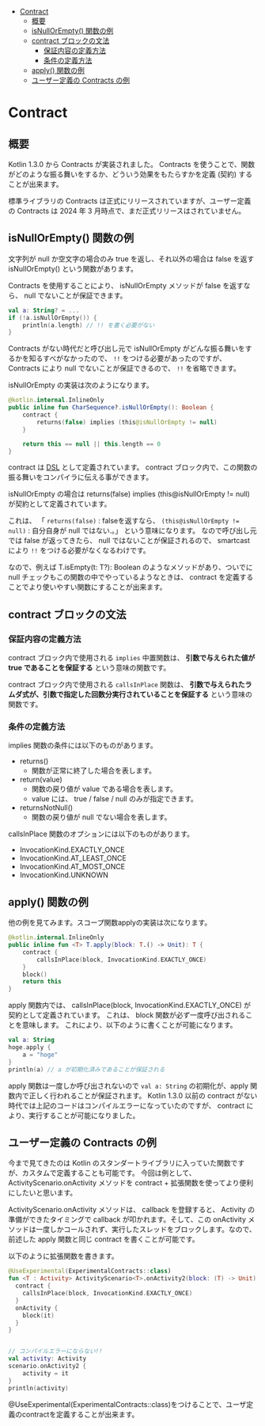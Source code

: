 - [Contract](#contract)
  - [概要](#概要)
  - [isNullOrEmpty() 関数の例](#isnullorempty-関数の例)
  - [contract ブロックの文法](#contract-ブロックの文法)
    - [保証内容の定義方法](#保証内容の定義方法)
    - [条件の定義方法](#条件の定義方法)
  - [apply() 関数の例](#apply-関数の例)
  - [ユーザー定義の Contracts の例](#ユーザー定義の-contracts-の例)


# Contract

## 概要

Kotlin 1.3.0 から Contracts が実装されました。 Contracts を使うことで、関数がどのような振る舞いをするか、どういう効果をもたらすかを定義 (契約) することが出来ます。

標準ライブラリの Contracts は正式にリリースされていますが、ユーザー定義の Contracts は 2024 年 3 月時点で、まだ正式リリースはされていません。


## isNullOrEmpty() 関数の例

文字列が null か空文字の場合のみ true を返し、それ以外の場合は false を返す isNullOrEmpty() という関数があります。

Contracts を使用することにより、 isNullOrEmpty メソッドが false を返すなら、 null でないことが保証できます。

```kotlin
val a: String? = ...
if (!a.isNullOrEmpty()) {
    println(a.length) // !! を書く必要がない
}
```

Contracts がない時代だと呼び出し元で isNullOrEmpty がどんな振る舞いをするかを知るすべがなかったので、 `!!` をつける必要があったのですが、 Contracts により null でないことが保証できるので、 `!!` を省略できます。

isNullOrEmpty の実装は次のようになります。

```kotlin
@kotlin.internal.InlineOnly
public inline fun CharSequence?.isNullOrEmpty(): Boolean {
    contract {
        returns(false) implies (this@isNullOrEmpty != null)
    }

    return this == null || this.length == 0
}
```

contract は [DSL](../DSL/Kotlin%20DSL.md) として定義されています。 contract ブロック内で、この関数の振る舞いをコンパイラに伝える事ができます。

isNullOrEmpty の場合は returns(false) implies (this@isNullOrEmpty != null) が契約として定義されています。

これは、 「 `returns(false)` : falseを返すなら、 `(this@isNullOrEmpty != null)` : 自分自身が null ではない.。」 という意味になります。 なので呼び出し元では false が返ってきたら、 null ではないことが保証されるので、 smartcast により `!!` をつける必要がなくなるわけです。

なので、例えば T.isEmpty(t: T?): Boolean のようなメソッドがあり、ついでに null チェックもこの関数の中でやっているようなときは、 contract を定義することでより使いやすい関数にすることが出来ます。


## contract ブロックの文法

### 保証内容の定義方法

contract ブロック内で使用される `implies` 中置関数は、 **引数で与えられた値が true であることを保証する** という意味の関数です。

contract ブロック内で使用される `callsInPlace` 関数は、 **引数で与えられたラムダ式が、引数で指定した回数分実行されていることを保証する** という意味の関数です。


### 条件の定義方法

implies 関数の条件には以下のものがあります。

- returns()
  - 関数が正常に終了した場合を表します。
- return(value)
  - 関数の戻り値が value である場合を表します。
  - value には、 true / false / null のみが指定できます。
- returnsNotNull()
  - 関数の戻り値が null でない場合を表します。

callsInPlace 関数のオプションには以下のものがあります。

- InvocationKind.EXACTLY_ONCE
- InvocationKind.AT_LEAST_ONCE
- InvocationKind.AT_MOST_ONCE
- InvocationKind.UNKNOWN


## apply() 関数の例

他の例を見てみます。スコープ関数applyの実装は次になります。

```kotlin
@kotlin.internal.InlineOnly
public inline fun <T> T.apply(block: T.() -> Unit): T {
    contract {
        callsInPlace(block, InvocationKind.EXACTLY_ONCE)
    }
    block()
    return this
}
```

apply 関数内では、 callsInPlace(block, InvocationKind.EXACTLY_ONCE) が契約として定義されています。 これは、 block 関数が必ず一度呼び出されることを意味します。 これにより、以下のように書くことが可能になります。

```kotlin
val a: String
hoge.apply {
    a = "hoge"
}
println(a) // a が初期化済みであることが保証される
```

apply 関数は一度しか呼び出されないので `val a: String` の初期化が、apply 関数内で正しく行われることが保証されます。 Kotlin 1.3.0 以前の contract がない時代では上記のコードはコンパイルエラーになっていたのですが、 contract により、実行することが可能になりました。


## ユーザー定義の Contracts の例

今まで見てきたのは Kotlin のスタンダートライブラリに入っていた関数ですが、カスタムで定義することも可能です。 今回は例として、 ActivityScenario.onActivity メソッドを contract + 拡張関数を使ってより便利にしたいと思います。

ActivityScenario.onActivity メソッドは、 callback を登録すると、 Activity の準備ができたタイミングで callback が叩かれます。そして、この onActivity メソッドは一度しかコールされず、実行したスレッドをブロックします。なので、前述した apply 関数と同じ contract を書くことが可能です。

以下のように拡張関数を書きます。

```kotlin
@UseExperimental(ExperimentalContracts::class)
fun <T : Activity> ActivityScenario<T>.onActivity2(block: (T) -> Unit) {
  contract {
    callsInPlace(block, InvocationKind.EXACTLY_ONCE)
  }
  onActivity {
    block(it)
  }
}


// コンパイルエラーにならない!!
val activity: Activity
scenario.onActivity2 {
    activity = it
}
println(activity)
```

@UseExperimental(ExperimentalContracts::class)をつけることで、ユーザ定義のcontractを定義することが出来ます。

